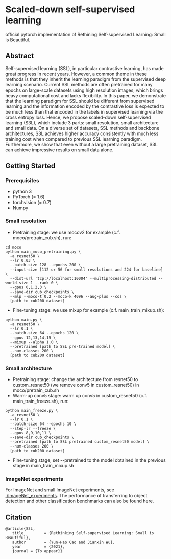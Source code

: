 # Scaled-down self-supervised learning
official pytorch implementation of Rethining Self-supervised Learning: Small is Beautiful.

## Abstract
Self-supervised learning (SSL), in particular contrastive
learning, has made great progress in recent years. However,
a common theme in these methods is that they inherit the
learning paradigm from the supervised deep learning scenario.
Current SSL methods are often pretrained for many
epochs on large-scale datasets using high resolution images,
which brings heavy computational cost and lacks flexibility.
In this paper, we demonstrate that the learning paradigm
for SSL should be different from supervised learning and
the information encoded by the contrastive loss is expected
to be much less than that encoded in the labels in supervised
learning via the cross entropy loss. Hence, we propose
scaled-down self-supervised learning (S3L), which include 3
parts: small resolution, small architecture and small data.
On a diverse set of datasets, SSL methods and backbone
architectures, S3L achieves higher accuracy consistently
with much less training cost when compared to previous SSL
learning paradigm. Furthermore, we show that even without
a large pretraining dataset, S3L can achieve impressive
results on small data alone.

## Getting Started

### Prerequisites
* python 3
* PyTorch (= 1.6)
* torchvision (= 0.7)
* Numpy

### Small resolution
- Pretraining stage: we use mocov2 for example (c.f. moco/pretrain_cub.sh), run:
```
cd moco
python main_moco_pretraining.py \
  -a resnet50 \
  --lr 0.03 \
  --batch-size 128 --epochs 200 \
  --input-size [112 or 56 for small resolutions and 224 for baseline] \
  --dist-url 'tcp://localhost:10004' --multiprocessing-distributed --world-size 1 --rank 0 \
  --gpus 0,1,2,3 \
  --save-dir cub_checkpoints \
  --mlp --moco-t 0.2 --moco-k 4096 --aug-plus --cos \
  [path to cub200 dataset]

```
- Fine-tuning stage: we use mixup for example (c.f. main_train_mixup.sh):
```
python main.py \
  -a resnet50 \
  --lr 0.1 \
  --batch-size 64 --epochs 120 \
  --gpus 12,13,14,15 \
  --mixup --alpha 1.0 \
  --pretrained [path to SSL pre-trained model] \
  --num-classes 200 \
  [path to cub200 dataset]
```

### Small architecture

- Pretraining stage: change the architecture from resnet50 to custom_resnet50 (we remove conv5 in custom_resnet50) in moco/pretrain_cub.sh
- Warm-up conv5 stage: warm up conv5 in custom_resnet50 (c.f. main_train_freeze.sh), run:
```
python main_freeze.py \
  -a resnet50 \
  --lr 0.1 \
  --batch-size 64 --epochs 10 \
  --step-lr --freeze \
  --gpus 8,9,10,11 \
  --save-dir cub_checkpoints \
  --pretrained [path to SSL pretrained custom_resnet50 model] \
  --num-classes 200 \
  [path to cub200 dataset]
```
- Fine-tuning stage, set --pretrained to the model obtained in the previous stage in main_train_mixup.sh

### ImageNet experiments
For ImageNet and small ImageNet experiments, see [./ImageNet_experiments](ImageNet_experiments). The performance of transferring to object detection and other classification benchmarks can also be found here.


## Citation

```
@article{S3L,
   title         = {Rethinking Self-supervised Learning: Small is Beautiful},
   author        = {Yun-Hao Cao and Jianxin Wu},
   year          = {2021},
   journal = {To appear}}
```